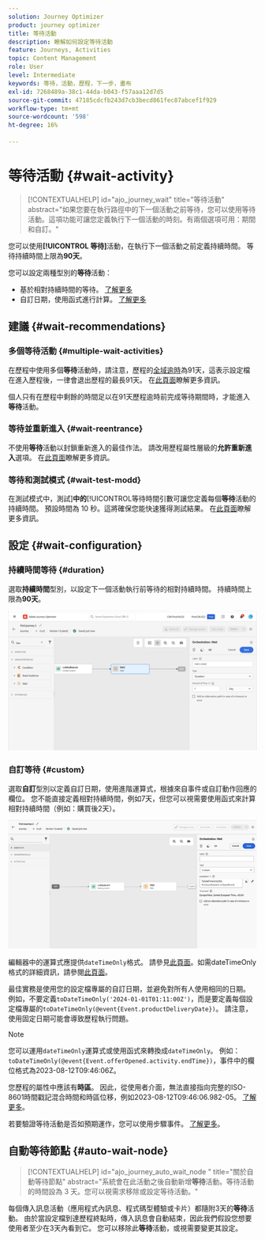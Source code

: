 ```yaml
---
solution: Journey Optimizer
product: journey optimizer
title: 等待活動
description: 瞭解如何設定等待活動
feature: Journeys, Activities
topic: Content Management
role: User
level: Intermediate
keywords: 等待，活動，歷程，下一步，畫布
exl-id: 7268489a-38c1-44da-b043-f57aaa12d7d5
source-git-commit: 47185cdcfb243d7cb3becd861fec87abcef1f929
workflow-type: tm+mt
source-wordcount: '598'
ht-degree: 16%

---
```


# 等待活動 {#wait-activity}

>[!CONTEXTUALHELP]
>id="ajo_journey_wait"
>title="等待活動"
>abstract="如果您要在執行路徑中的下一個活動之前等待，您可以使用等待活動。這項功能可讓您定義執行下一個活動的時刻。有兩個選項可用：期間和自訂。"

您可以使用&#x200B;**[!UICONTROL 等待]**&#x200B;活動，在執行下一個活動之前定義持續時間。  等待持續時間上限為&#x200B;**90天**。

您可以設定兩種型別的&#x200B;**等待**&#x200B;活動：

* 基於相對持續時間的等待。 [了解更多](#duration)
* 自訂日期，使用函式進行計算。 [了解更多](#custom)

<!--
* [Email send time optimization](#email_send_time_optimization)
* [Fixed date](#fixed_date) 
-->

## 建議 {#wait-recommendations}

### 多個等待活動 {#multiple-wait-activities}

在歷程中使用多個&#x200B;**等待**&#x200B;活動時，請注意，歷程的[全域逾時](journey-properties.md#global_timeout)為91天，這表示設定檔在進入歷程後，一律會退出歷程的最長91天。 在[此頁面](journey-properties.md#global_timeout)瞭解更多資訊。

個人只有在歷程中剩餘的時間足以在91天歷程逾時前完成等待期間時，才能進入&#x200B;**等待**&#x200B;活動。

### 等待並重新進入 {#wait-reentrance}

不使用&#x200B;**等待**&#x200B;活動以封鎖重新進入的最佳作法。 請改用歷程屬性層級的&#x200B;**允許重新進入**&#x200B;選項。 在[此頁面](../building-journeys/journey-properties.md#entrance)瞭解更多資訊。

### 等待和測試模式 {#wait-test-modd}

在測試模式中，測試&#x200B;]**中的**[!UICONTROL &#x200B;等待時間引數可讓您定義每個&#x200B;**等待**&#x200B;活動的持續時間。 預設時間為 10 秒。這將確保您能快速獲得測試結果。 在[此頁面](../building-journeys/testing-the-journey.md)瞭解更多資訊。

## 設定 {#wait-configuration}

### 持續時間等待 {#duration}

選取&#x200B;**持續時間**&#x200B;型別，以設定下一個活動執行前等待的相對持續時間。 持續時間上限為&#x200B;**90天**。

![定義等待期間](assets/journey55.png)

<!--
## Fixed date wait{#fixed_date}

Select the date for the execution of the next activity.

![](assets/journey56.png)

-->

### 自訂等待 {#custom}

選取&#x200B;**自訂**&#x200B;型別以定義自訂日期，使用進階運算式，根據來自事件或自訂動作回應的欄位。 您不能直接定義相對持續時間，例如7天，但您可以視需要使用函式來計算相對持續時間（例如：購買後2天）。

![使用運算式定義自訂等待](assets/journey57.png)

編輯器中的運算式應提供`dateTimeOnly`格式。 請參見[此頁面](expression/expressionadvanced.md)。如需dateTimeOnly格式的詳細資訊，請參閱[此頁面](expression/data-types.md)。

最佳實務是使用您的設定檔專屬的自訂日期，並避免對所有人使用相同的日期。 例如，不要定義`toDateTimeOnly('2024-01-01T01:11:00Z')`，而是要定義每個設定檔專屬的`toDateTimeOnly(@event{Event.productDeliveryDate})`。 請注意，使用固定日期可能會導致歷程執行問題。


>[!NOTE]
>
>您可以運用`dateTimeOnly`運算式或使用函式來轉換成`dateTimeOnly`。 例如： `toDateTimeOnly(@event{Event.offerOpened.activity.endTime})`，事件中的欄位格式為2023-08-12T09:46:06Z。
>
>您歷程的屬性中應該有&#x200B;**時區**。 因此，從使用者介面，無法直接指向完整的ISO-8601時間戳記混合時間和時區位移，例如2023-08-12T09:46:06.982-05。 [了解更多](../building-journeys/timezone-management.md)。


若要驗證等待活動是否如預期運作，您可以使用步驟事件。 [了解更多](../reports/query-examples.md#common-queries)。

## 自動等待節點  {#auto-wait-node}


>[!CONTEXTUALHELP]
>id="ajo_journey_auto_wait_node "
>title="關於自動等待節點"
>abstract="系統會在此活動之後自動新增&#x200B;**等待**&#x200B;活動。等待活動的時間設為 3 天。您可以視需求移除或設定等待活動。"

每個傳入訊息活動（應用程式內訊息、程式碼型體驗或卡片）都隨附3天的&#x200B;**等待**&#x200B;活動。 由於當設定檔到達歷程終點時，傳入訊息會自動結束，因此我們假設您想要使用者至少在3天內看到它。 您可以移除此&#x200B;**等待**&#x200B;活動，或視需要變更其設定。
